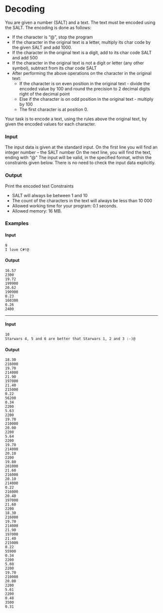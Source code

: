 # Decoding
You are given a number (SALT) and a text. The text must be encoded using the SALT.
The encoding is done as follows:
* If the character is “@”, stop the program
* If the character in the original text is a letter, multiply its char code by the given SALT and add 1000.
* If the character in the original text is a digit, add to its char code SALT and add 500
* If the character in the original text is not a digit or letter (any other symbol), subtract from its char code SALT
* After performing the above operations on the character in the original text:
	- If the character is on even position in the original text - divide the encoded value by 100 and round the precision to 2 decimal digits right of the decimal point
	- Else if the character is on odd position in the original text - multiply by 100
	- The first character is at position 0. 
	
Your task is to encode a text, using the rules above the original text, by given the encoded values for each character.
### Input
The input data is given at the standard input. 
On the first line you will find an integer number – the SALT number
On the next line, you will find the text, ending with “@”
The input will be valid, in the specified format, within the constraints given below. There is no need to check the input data explicitly.
### Output
Print the encoded text
Constraints
* SALT will always be between 1 and 10
* The count of the characters in the text will always be less than 10 000
* Allowed working time for your program: 0.1 seconds.
* Allowed memory: 16 MB.
### Examples
#### Input
```
9
I love C#!@
```
#### Output
```
16.57
2300
19.72
199900
20.62
190900
0.23
160300
0.26
2400
```

___

#### Input
```
10
Starwars 4, 5 and 6 are better that Starwars 1, 2 and 3 :-)@
```
#### Output
```
18.30
216000
19.70
214000
21.90
197000
21.40
215000
0.22
56200
0.34
2200
5.63
2200
19.70
210000
20.00
2200
5.64
2200
19.70
214000
20.10
2200
19.80
201000
21.60
216000
20.10
214000
0.22
216000
20.40
197000
21.60
2200
18.30
216000
19.70
214000
21.90
197000
21.40
215000
0.22
55900
0.34
2200
5.60
2200
19.70
210000
20.00
2200
5.61
2200
0.48
3500
0.31
```
